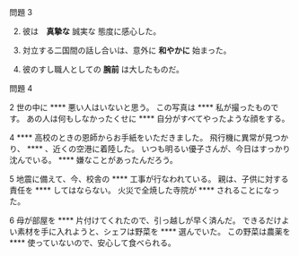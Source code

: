 問題 3

2. 彼は　**真摯な** 誠実な 態度に感心した。

3. 対立する二国間の話し合いは、意外に **和やかに**  始まった。

6. 彼のすし職人としての **腕前**  は大したものだ。

問題 4

2
世の中に **** 悪い人はいないと思う。
この写真は **** 私が撮ったものです。
あの人は何もしなかったくせに ****  自分がすべてやったような顔をする。

4
**** 高校のときの恩師からお手紙をいただきました。
飛行機に異常が見つかり、 **** 、近くの空港に着陸した。
いつも明るい優子さんが、今日はすっかり沈んでいる。 **** 嫌なことがあったんだろう。

5
地震に備えて、今、校舎の **** 工事が行なわれている。
親は、子供に対する責任を **** してはならない。
火災で全焼した寺院が **** されることになった。

6
母が部屋を **** 片付けてくれたので、引っ越しが早く済んだ。
できるだけよい素材を手に入れようと、シェフは野菜を **** 選んでいた。
この野菜は農薬を **** 使っていないので、安心して食べられる。


